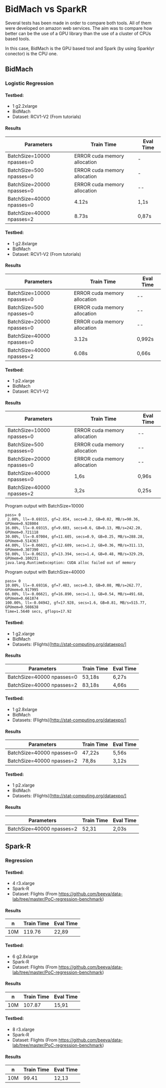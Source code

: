 # BidMach vs SparkR

Several tests has been made in order to compare both tools. All of them
were developed on amazon web services.
The aim was to compare how better can be the use of a GPU library than the use
of a cluster of CPUs based tools.

In this case, BidMach is the GPU based tool and Spark (by using Sparklyr conector)
is the CPU one.

## BidMach

### Logistic Regression

#### Testbed:
* 1 g2.2xlarge
* BidMach
* Dataset: RCV1-V2 (From tutorials)

#### Results

| Parameters | Train Time | Eval Time
| -----------|  --- | --- |
| BatchSize=10000 npasses=0| ERROR cuda memory allocation | -
| BatchSize=500   npasses=0|ERROR cuda memory allocation | -
| BatchSize=20000 npasses=0|ERROR cuda memory allocation| --
| BatchSize=40000 npasses=0|4.12s| 1,1s
| BatchSize=40000 npasses=2|8.73s| 0,87s

#### Testbed:
* 1 g2.8xlarge
* BidMach
* Dataset: RCV1-V2 (From tutorials)

#### Results

| Parameters | Train Time | Eval Time
| -----------|  --- | --- |
| BatchSize=10000 npasses=0 | ERROR cuda memory allocation | --
| BatchSize=500   npasses=0|ERROR cuda memory allocation | --
| BatchSize=20000 npasses=0|ERROR cuda memory allocation| --
| BatchSize=40000 npasses=0|3.12s| 0,992s
| BatchSize=40000 npasses=2|6.08s| 0,66s


#### Testbed:
* 1 p2.xlarge
* BidMach
* Dataset: RCV1-V2

#### Results

| Parameters | Train Time | Eval Time
| -----------|  --- | --- |
| BatchSize=10000 npasses=0  | ERROR cuda memory allocation | --
| BatchSize=500   npasses=0 |ERROR cuda memory allocation | --
| BatchSize=20000 npasses=0 |ERROR cuda memory allocation| --
| BatchSize=40000 npasses=0 |1,6s| 0,96s
| BatchSize=40000 npasses=2 |3,2s| 0,25s

Program output with BatchSize=10000

```
pass= 0
 2.00%, ll=-0.69315, gf=2.854, secs=0.2, GB=0.02, MB/s=90.36, GPUmem=0.928004
16.00%, ll=-0.69315, gf=9.603, secs=0.6, GB=0.13, MB/s=242.20, GPUmem=0.721118
30.00%, ll=-0.07004, gf=11.605, secs=0.9, GB=0.25, MB/s=288.28, GPUmem=0.514363
44.00%, ll=-0.06021, gf=12.609, secs=1.2, GB=0.36, MB/s=311.13, GPUmem=0.307390
58.00%, ll=-0.06213, gf=13.394, secs=1.4, GB=0.48, MB/s=329.29, GPUmem=0.100231
java.lang.RuntimeException: CUDA alloc failed out of memory
```

Program output with BatchSize=40000

```
pass= 0
10.00%, ll=-0.69316, gf=7.483, secs=0.3, GB=0.08, MB/s=262.77, GPUmem=0.917995
66.00%, ll=-0.06621, gf=16.890, secs=1.1, GB=0.54, MB/s=491.68, GPUmem=0.661874
100.00%, ll=-0.04942, gf=17.928, secs=1.6, GB=0.81, MB/s=515.77, GPUmem=0.508638
Time=1.5640 secs, gflops=17.92
```
#### Testbed:
* 1 g2.xlarge
* BidMach
* Datasets: (Flights)[http://stat-computing.org/dataexpo/]

#### Results

| Parameters | Train Time | Eval Time
| -----------|  --- | --- |
| BatchSize=40000 npasses=0 |53,18s| 6,27s
| BatchSize=40000 npasses=2 |83,18s| 4,66s

#### Testbed:
* 1 g2.8xlarge
* BidMach
* Datasets: (Flights)[http://stat-computing.org/dataexpo/]

#### Results

| Parameters | Train Time | Eval Time
| -----------|  --- | --- |
| BatchSize=40000 npasses=0 |47,22s| 5,56s
| BatchSize=40000 npasses=2 |78,8s| 3,12s

#### Testbed:
* 1 p2.xlarge
* BidMach
* Datasets: (Flights)[http://stat-computing.org/dataexpo/]

#### Results

| Parameters | Train Time | Eval Time
| -----------|  --- | --- |
| BatchSize=40000 npasses=2 |52,31| 2,03s


## Spark-R

### Regression

#### Testbed:
* 4 r3.xlarge
* Spark-R
* Dataset: Flights (From https://github.com/beeva/data-lab/tree/master/PoC-regression-benchmark)

#### Results

| n | Train Time | Eval Time
| -----------|  --- | --- |
| 10M  | 119.76 | 22,89


#### Testbed:
* 6 g2.8xlarge
* Spark-R
* Dataset: Flights (From https://github.com/beeva/data-lab/tree/master/PoC-regression-benchmark)

#### Results

| n | Train Time | Eval Time
| -----------|  --- | --- |
| 10M  | 107.87 | 15,91


#### Testbed:
* 8 r3.xlarge
* Spark-R
* Dataset: Flights (From https://github.com/beeva/data-lab/tree/master/PoC-regression-benchmark)

#### Results

| n | Train Time | Eval Time
| -----------|  --- | --- |
| 10M  | 99.41 | 12,13
